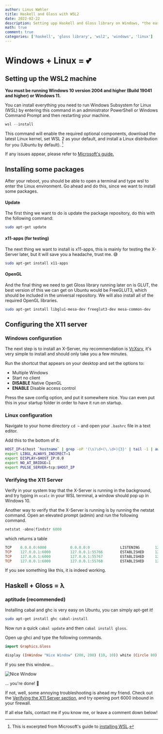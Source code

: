 ```yaml
---
author: Linus Wæhler
title: Haskell and Gloss with WSL2
date: 2022-02-22
description: Setting upp Haskell and Gloss library on Windows, *the easier way*. Written primarily for classmates having issues with this.
math: true
comment: true
categories: ['haskell', 'gloss library', 'wsl2', 'windows', 'linux']
---
```


# Windows + Linux = 💕

## Setting up the WSL2 machine

**You must be running Windows 10 version 2004 and higher (Build 19041 and higher) or Windows 11.**

You can install everything you need to run Windows Subsystem for Linux (WSL) by entering this command in an administrator PowerShell or Windows Command Prompt and then restarting your machine.

```powershell
wsl --install
```

This command will enable the required optional components, download the latest Linux kernel, set WSL 2 as your default, and install a Linux distribution for you (Ubuntu by default). [^1]

If any issues appear, please refer to [Microsoft's guide.](https://docs.microsoft.com/en-us/windows/wsl/install)

[^1]: This is excerpted from Microsoft's guide to [installing WSL](https://docs.microsoft.com/en-us/windows/wsl/install).

## Installing some packages

After your reboot, you should be able to open a terminal and type wsl to enter the Linux environment. Go ahead and do this, since we want to install some packages.

#### Update

The first thing we want to do is update the package repository, do this with the following command:

```bash
sudo apt-get update
```

#### x11-apps (for testing)

The next thing we want to install is x11-apps, this is mainly for testing the X-Server later, but it will save you a headache, trust me. 😅

```bash
sudo apt-get install x11-apps
```

#### OpenGL

And the final thing we need to get Gloss library running later on is GLUT, the best version of this we can get on Ubuntu would be FreeGLUT3, which should be included in the universal repository. We will also install all of the required OpenGL libraries.

```bash
sudo apt-get install libglu1-mesa-dev freeglut3-dev mesa-common-dev
```

## Configuring the X11 server

### Windows configuration

The next step is to install an X-Server, my recommendation is [VcXsrv](https://sourceforge.net/projects/vcxsrv/), it's very simple to install and should only take you a few minutes.

Run the shortcut that appears on your desktop and set the options to:

- Multiple Windows
- Start no client
- **DISABLE** Native OpenGL
- **ENABLE** Disable access control

Press the save config option, and put it somewhere nice. You can even put this in your startup folder in order to have it run on startup.

### Linux configuration

Navigate to your home directory `cd ~` and open your `.bashrc` file in a text editor.

Add this to the bottom of it:

```bash
HOST_IP=$(host `hostname` | grep -oP '(\s)\d+(\.\d+){3}' | tail -1 | awk '{ print $NF }' | tr -d '\r')
export LIBGL_ALWAYS_INDIRECT=1
export DISPLAY=$HOST_IP:0.0
export NO_AT_BRIDGE=1
export PULSE_SERVER=tcp:$HOST_IP
```

### Verifying the X11 Server

Verify in your system tray that the X-Server is running in the background, and try typing in `xcalc` in your WSL terminal, a window should pop up in Windows 10.

Another way to verify that the X-Server is running is by running the netstat command. Open an elevated prompt (admin) and run the following command.

```powershell
netstat -abno|findstr 6000
```

which returns a table

```powershell
TCP    0.0.0.0:6000           0.0.0.0:0              LISTENING       12752
TCP    127.0.0.1:6000         127.0.0.1:55766        ESTABLISHED     12752
TCP    127.0.0.1:6000         127.0.0.1:55767        ESTABLISHED     12752
TCP    127.0.0.1:6000         127.0.0.1:55768        ESTABLISHED     12752
```

If you see something like this, it is indeed working.

## Haskell + Gloss = λ

### aptitude (recommended)

Installing cabal and ghc is very easy on Ubuntu, you can simply apt-get it!

```bash
sudo apt-get install ghc cabal-install
```

Now run a quick `cabal update` and then `cabal install gloss`.

Open up ghci and type the following commands.

```haskell
import Graphics.Gloss
```

```haskell
display (InWindow "Nice Window" (200, 200) (10, 10)) white (Circle 80)
```

If you see this window...

![Nice Window](https://i.imgur.com/rx3IuK6.png)

... you're done! 🎉

If not, well, some annoying troubleshooting is ahead my friend. Check out the [Verifying the X11 Server section](#verifying-the-x11-server), and try opening port 6000 inbound in your firewall.

If all else fails, contact me if you know me, or leave a comment down below!
